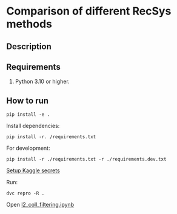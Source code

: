 # Comparison of different RecSys methods

## Description

## Requirements

1. Python 3.10 or higher.

## How to run

```
pip install -e .
```

Install dependencies:
```
pip install -r. /requirements.txt
```

For development:
```
pip install -r ./requirements.txt -r ./requirements.dev.txt
```

[Setup Kaggle secrets](https://github.com/Kaggle/kaggle-api#api-credentials)

Run:
```
dvc repro -R .
```

Open [l2_coll_filtering.ipynb](./l2_coll_filtering.ipynb)

